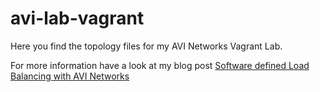 # avi-lab-vagrant

Here you find the topology files for my AVI Networks Vagrant Lab.

For more information have a look at my blog post [Software defined Load Balancing with AVI Networks](https://techbloc.net/archives/3066)
